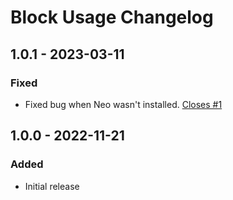 # Block Usage Changelog

## 1.0.1 - 2023-03-11

### Fixed

- Fixed bug when Neo wasn't installed. [Closes #1](https://github.com/simplygoodwork/craft-block-usage/issues/1)

## 1.0.0 - 2022-11-21

### Added

- Initial release
